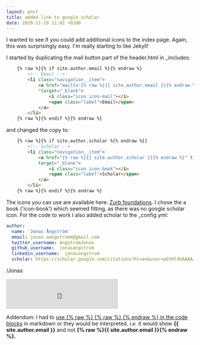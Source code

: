 ```yaml
---
layout: post
title: added link to google scholar
date: 2020-11-10 11:02 +0100
---
```

I wanted to see if you could add additional icons to the index page. Again, this was surprisingly easy.
I'm really starting to like Jekyll!

I started by duplicating the mail button part of the header.html in _includes:

```html
	{% raw %}{% if site.author.email %}{% endraw %}
        <!-- Email -->
        <li class="navigation__item">
            <a href="mailto:{% raw %}{{ site.author.email }}{% endraw %}" title="Email {% raw %}{{ site.author.email }}{% endraw %}
			"target="_blank">
            	<i class="icon icon-mail"></i>
            	<span class="label">Email</span>
            </a>
        </li>
	{% raw %}{% endif %}{% endraw %}
```

and changed the copy to:
```html
    {% raw %}{% if site.author.scholar %{% endraw %}}
        <!-- Scholar -->
        <li class="navigation__item">
            <a href="{% raw %}{{ site.author.scholar }}{% endraw %}" title="{% raw %}{{ site.author.name }{% endraw %}} on Google Scholar"
			target="_blank">
            	<i class="icon icon-book"></i>
            	<span class="label">Scholar</span>
            </a>
        </li>
    {% raw %}{% endif %}{% endraw %}
```


The icons you can use are available here: 
[Zurb foundations]("https://zurb.com/playground/foundation-icon-fonts-3").
I chose the a book ('icon-book') which seemed fitting, as there was no google scholar icon. For the code to work I also
added scholar to the _config.yml:

```yml
author:
  name: 'Jonas Ångström'
  email: jonas.aangstroem@gmail.com
  twitter_username: AngstromJonas
  github_username:  jonasangstrom
  linkedin_username:  jonasangstrom
  scholar: https://scholar.google.com/citations?hl=en&user=pbYHl4UAAAAJ
```

/Jonas

<iframe src="https://open.spotify.com/embed/track/4tljE9gIKxc5s0Z0VV90VN" width="300" height="80" frameborder="0" allowtransparency="true" allow="encrypted-media"></iframe>

Addendum: I had to
[use {% raw %} {% raw %} {% endraw %} in the code blocks](https://rachelmad.github.io/entries/2016/11/06/code-in-jekyll) in markdown
or they would be interpreted. *i.e.* it would show **{{ site.author.email }}** and 
not **{% raw %}{{ site.author.email }}{% endraw %}.**